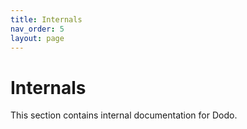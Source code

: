 ```yaml
---
title: Internals
nav_order: 5
layout: page
---
```

# Internals

This section contains internal documentation for Dodo.

